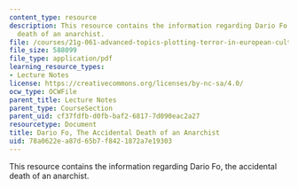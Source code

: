 ```yaml
---
content_type: resource
description: This resource contains the information regarding Dario Fo, the accidental
  death of an anarchist.
file: /courses/21g-061-advanced-topics-plotting-terror-in-european-culture-spring-2004/78a0622ea87d65b7f8421872a7e19303_MIT21G_061S04_fo.pdf
file_size: 588099
file_type: application/pdf
learning_resource_types:
- Lecture Notes
license: https://creativecommons.org/licenses/by-nc-sa/4.0/
ocw_type: OCWFile
parent_title: Lecture Notes
parent_type: CourseSection
parent_uid: cf37fdfb-d0fb-baf2-6817-7d090eac2a27
resourcetype: Document
title: Dario Fo, The Accidental Death of an Anarchist
uid: 78a0622e-a87d-65b7-f842-1872a7e19303
---
```

This resource contains the information regarding Dario Fo, the accidental death of an anarchist.